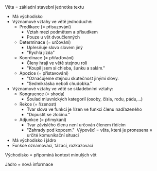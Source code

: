 Věta = základní stavební jednotka textu 
- Má východisko 
- Významové vztahy ve větě jednoduché: 
    - Predikace (= přisuzování) 
        - Vztah mezi podmětem a přísudkem 
        - Pouze u vět dvoučlenných 
    - Determinace (= určování) 
        - Upřesňuje slovo slovem jiný 
        - "Rychlá jízda" 
    - Koordinace (= přiřaďování) 
        - Členy hrají ve větě stejnou roli 
        - "Koupil jsem si chleba, šunku a salám." 
    - Apozice (= přistavování) 
        - "Označujeme stejnou skutečnost jinými slovy. 
        - "Sedmikráska neboli chudobka." 
- Významové vztahy ve větě se skladebními vztahy: 
    - Kongruence (= shoda) 
        - Soulad mluvnických kategorií (osoby, čísla, rodu, pádu,…) 
    - Rekce (= řízenost) 
        - Tvar slova ve funkci je řízen ve funkci členu nadřazeného 
        - "Dopustit se zločinu." 
    - Adjunkce (= přimykání) 
        - Tvar závislého členu není určován členem řídícím 
        - "Zahrady pod kopcem." 
Výpověď = věta, která je pronesena v určité komunikační situaci
- Má východisko i jádro 
- Funkce oznamovací, tázací, rozkazovací 

Východisko = připomíná kontext minulých vět 

Jádro = nová informace
